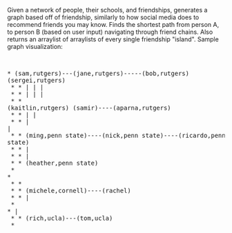 Given a network of people, their schools, and friendships, generates a graph based off of friendship, similarly to how social media does to recommend friends you may know. Finds the shortest path from person A, to person B (based on user input) navigating through friend chains. Also returns an arraylist of arraylists of every single friendship "island".
Sample graph visualization:<br /><pre>	
	 *         (sam,rutgers)---(jane,rutgers)-----(bob,rutgers)   (sergei,rutgers)<br />
	 * 	 *                           |                 |             |<br />
	 *   	 *                           |                 |             |<br />
	 * 	 *                      (kaitlin,rutgers)   (samir)----(aparna,rutgers)<br />
	 * 	 *                           |                            |<br />
	 * 	 *                           |                            |<br />
	 * 	 *   (ming,penn state)----(nick,penn state)----(ricardo,penn state)<br />
	 * 	 *                           |<br />
	 * 	 *                           |<br />
	 * 	 *                      (heather,penn state)<br />
	 * 	 *<br />
	 * 	 *<br />
	 * 	 *                    (michele,cornell)----(rachel)<br />
	 * 	 *                           |<br />
	 * 	 *                           |<br />
	 * 	 *      (rich,ucla)---(tom,ucla)<br />
	 * 	 
